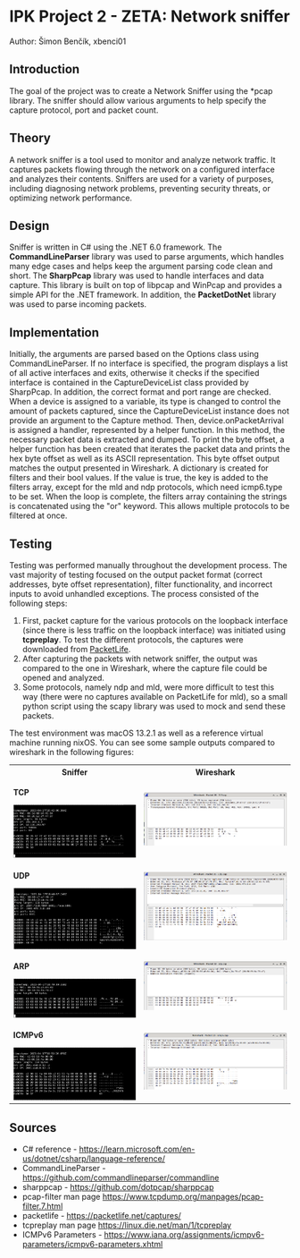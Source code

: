# IPK Project 2 - ZETA: Network sniffer
Author: Šimon Benčík, xbenci01

## Introduction
The goal of the project was to create a Network Sniffer using the *pcap library. The sniffer should allow various arguments to help specify the capture protocol, port and packet count.

## Theory
A network sniffer is a tool used to monitor and analyze network traffic. It captures packets flowing through the network on a configured interface and analyzes their contents. Sniffers are used for a variety of purposes, including diagnosing network problems, preventing security threats, or optimizing network performance.

## Design
Sniffer is written in C# using the .NET 6.0 framework. The **CommandLineParser** library was used to parse arguments, which handles many edge cases and helps keep the argument parsing code clean and short. The **SharpPcap** library was used to handle interfaces and data capture. This library is built on top of libpcap and WinPcap and provides a simple API for the .NET framework. In addition, the **PacketDotNet** library was used to parse incoming packets.

## Implementation
Initially, the arguments are parsed based on the Options class using CommandLineParser. If no interface is specified, the program displays a list of all active interfaces and exits, otherwise it checks if the specified interface is contained in the CaptureDeviceList class provided by SharpPcap. In addition, the correct format and port range are checked. When a device is assigned to a variable, its type is changed to control the amount of packets captured, since the CaptureDeviceList instance does not provide an argument to the Capture method. Then, device.onPacketArrival is assigned a handler, represented by a helper function. In this method, the necessary packet data is extracted and dumped. To print the byte offset, a helper function has been created that iterates the packet data and prints the hex byte offset as well as its ASCII representation. This byte offset output matches the output presented in Wireshark. A dictionary is created for filters and their bool values. If the value is true, the key is added to the filters array, except for the mld and ndp protocols, which need icmp6.type to be set. When the loop is complete, the filters array containing the strings is concatenated using the "or" keyword. This allows multiple protocols to be filtered at once.

## Testing
Testing was performed manually throughout the development process. The vast majority of testing focused on the output packet format (correct addresses, byte offset representation), filter functionality, and incorrect inputs to avoid unhandled exceptions. The process consisted of the following steps: 

1. First, packet capture for the various protocols on the loopback interface (since there is less traffic on the loopback interface) was initiated using **tcpreplay**. To test the different protocols, the captures were downloaded from [PacketLife](https://packetlife.net/captures/).
2. After capturing the packets with network sniffer, the output was compared to the one in Wireshark, where the capture file could be opened and analyzed.
3. Some protocols, namely ndp and mld, were more difficult to test this way (there were no captures available on PacketLife for mld), so a small python script using the scapy library was used to mock and send these packets.

The test environment was macOS 13.2.1 as well as a reference virtual machine running nixOS. You can see some sample outputs compared to wireshark in the following figures:

<table>
  <tr>
    <th> Sniffer </th>
    <th> Wireshark </th>
  </tr>
  <tr>
    <td>
        <p><b>TCP</b></p>
        <img src="images/tcp_sniffer.png">
    </td>
    <td>
        <img src="images/tcp_wireshark.png">
    </td>
  </tr>
  <tr>
    <td>
        <p><b>UDP</b></p>
        <img src="images/udp_sniffer.png">
    </td>
    <td>
        <img src="images/udp_wireshark.png">
    </td>
  </tr>
  <tr>
    <td>
        <p><b>ARP</b></p>
        <img src="images/arp_sniffer.png">
    </td>
    <td>
        <img src="images/arp_wireshark.png">
    </td>
  </tr>
  <tr>
    <td>
        <p><b>ICMPv6</b></p>
        <img src="images/icmp6_sniffer.png">
    </td>
    <td>
        <img src="images/icmp6_wireshark.png">
    </td>
  </tr>
</table>

## Sources
- C# reference - https://learn.microsoft.com/en-us/dotnet/csharp/language-reference/
- CommandLineParser - https://github.com/commandlineparser/commandline
- sharppcap - https://github.com/dotpcap/sharppcap
- pcap-filter man page https://www.tcpdump.org/manpages/pcap-filter.7.html
- packetlife - https://packetlife.net/captures/
- tcpreplay man page https://linux.die.net/man/1/tcpreplay
- ICMPv6 Parameters - https://www.iana.org/assignments/icmpv6-parameters/icmpv6-parameters.xhtml